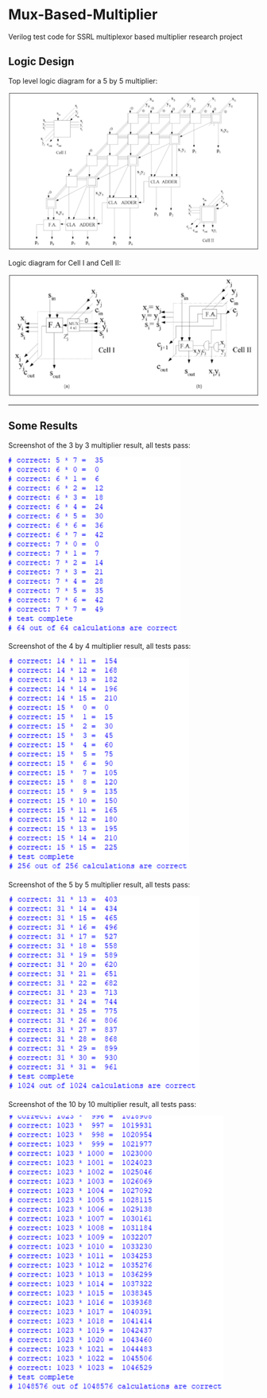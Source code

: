 # Mux-Based-Multiplier
Verilog test code for SSRL multiplexor based multiplier research project

## Logic Design
Top level logic diagram for a 5 by 5 multiplier:

![Diagram](toplevel.png "Top level diagram")

Logic diagram for Cell I and Cell II:

![Diagram](celldiagram.png "cell1 and cell2 diagrams")

***
## Some Results
Screenshot of the 3 by 3 multiplier result, all tests pass:

![Mux](3x3.png "3 by 3 multiplier result")

Screenshot of the 4 by 4 multiplier result, all tests pass:

![Mux](4x4.png "4 by 4 multiplier result")

Screenshot of the 5 by 5 multiplier result, all tests pass:

![Mux](5x5.png "5 by 5 multiplier result")

Screenshot of the 10 by 10 multiplier result, all tests pass:

![Mux](10x10.png "10 by 10 multiplier result")
